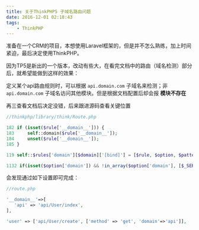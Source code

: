 ```yaml
---
title: 关于ThinkPHP5 子域名路由问题
date: 2016-12-01 02:18:43
tags:
    - ThinkPHP
---
```


准备在一个CRM的项目，本想使用Laravel框架的，但是并不怎么熟练，加上时间紧迫，最后决定使用ThinkPHP。

因为TP5是新出的一个版本，改动有些大，在看完文档中的路由（域名检测）部分后，就希望能做到这样的效果：

定义某个api路由规则时，可以根据 `api.domain.com` 子域名来检测；非 `api.domain.com` 子域名访问其他模块。但是根据文档配置后却会报 **模块不存在** 

再三查看文档后决定没错，后来跟进源码查看关键位置

``` php
//thinkphp/library/think/Route.php

182 if (isset($rule['__domain__'])) {
183     self::domain($rule['__domain__']);
184     unset($rule['__domain__']);
185 }

119 self::$rules['domain'][$domain]['[bind]'] = [$rule, $option, $pattern];

1132 if(isset($option['domain']) && !in_array($option['domain'], [$_SERVER['HTTP_HOST'], self::$subDomain])) // 域名检测
```

会发现通过如下设置即可完成：

``` php
//route.php

'__domain__'=>[
   'api' => 'api/User/index',
],

'user' => ['api/User/create', ['method' => 'get', 'domain'=>'api']],
```

